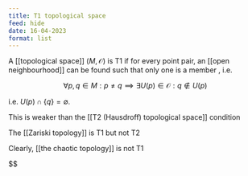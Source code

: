 ```yaml
---
title: T1 topological space
feed: hide
date: 16-04-2023
format: list
---
```



A [[topological space]] $(M, \mathcal O)$ is T1 if for every point pair, an [[open neighbourhood]] can be found such that only one is a member , i.e. 

$$\forall p, q \in M: p\neq q\implies \exists U(p)\in\mathcal O: q\notin U(p)$$


i.e. $U(p)\cap\{q\}=\emptyset$.

This is weaker than the [[T2 (Hausdroff) topological space]] condition

The [[Zariski topology]] is T1 but not T2

Clearly, [[the chaotic topology]] is not T1

$$